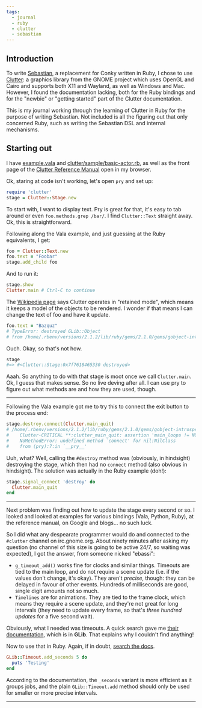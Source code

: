 ```yaml
---
tags:
  - journal
  - ruby
  - clutter
  - sebastian
---
```


## Introduction

To write [Sebastian], a replacement for Conky written in Ruby,
I chose to use [Clutter]: a graphics library from the GNOME
project which uses OpenGL and Cairo and supports both X11 and
Wayland, as well as Windows and Mac. However, I found the
documentation lacking, both for the Ruby bindings and for the
"newbie" or "getting started" part of the Clutter documentation.

This is my journal working through the learning of Clutter in
Ruby for the purpose of writing Sebastian. Not included is all
the figuring out that only concerned Ruby, such as writing the
Sebastian DSL and internal mechanisms.

[Sebastian]: https://github.com/passcod/sebastian
[Clutter]: https://wiki.gnome.org/Projects/Clutter

## Starting out

I have [example.vala][0] and [clutter/sample/basic-actor.rb][1],
as well as the front page of the [Clutter Reference Manual][2] open
in my browser.

Ok, staring at code isn't working, let's open `pry` and set up:

```ruby
require 'clutter'
stage = Clutter::Stage.new
```

To start with, I want to display text. Pry is great for that,
it's easy to tab around or even `foo.methods.grep /bar/`. I
find `Clutter::Text` straight away. Ok, this is straightforward.

Following along the Vala example, and just guessing at the Ruby
equivalents, I get:

```ruby
foo = Clutter::Text.new
foo.text = "Foobar"
stage.add_child foo
```

And to run it:

```ruby
stage.show
Clutter.main # Ctrl-C to continue
```

The [Wikipedia page][3] says Clutter operates in "retained mode",
which means it keeps a model of the objects to be rendered. I
wonder if that means I can change the text of foo and have it
update.

```ruby
foo.text = "Bazquz"
# TypeError: destroyed GLib::Object
# from /home/.rbenv/versions/2.1.2/lib/ruby/gems/2.1.0/gems/gobject-introspection-2.2.0/lib/gobject-introspection/loader.rb:393:in `invoke'
```

Ouch. Okay, so that's not how.

```ruby
stage
#=> #<Clutter::Stage:0x7f7618465330 destroyed>
```

Aaah. So anything to do with that stage is moot once we call
`Clutter.main`. Ok, I guess that makes sense. So no live deving
after all. I can use pry to figure out what methods are and how
they are used, though.

***

Following the Vala example got me to try this to connect the
exit button to the process end:

```ruby
stage.destroy.connect(Clutter.main_quit)
# /home/.rbenv/versions/2.1.2/lib/ruby/gems/2.1.0/gems/gobject-introspection-2.2.0/lib/gobject-introspection/loader.rb: line 87
#    Clutter-CRITICAL **:clutter_main_quit: assertion 'main_loops != NULL' failed
#    NoMethodError: undefined method `connect' for nil:NilClass
#    from (pry):7:in `__pry__'
```

Uuh, what? Well, calling the `#destroy` method was (obviously,
in hindsight) destroying the stage, which then had no `connect`
method (also obvious in hindsight). The solution was actually
in the Ruby example (doh!):

```ruby
stage.signal_connect 'destroy' do
  Clutter.main_quit
end
```

***

Next problem was finding out how to update the stage every
second or so. I looked and looked at examples for various
bindings (Vala, Python, Ruby), at the reference manual, on
Google and blogs… no such luck.

So I did what any despearate programmer would do and connected
to the `#clutter` channel on irc.gnome.org. About ninety minutes
after asking my question (no channel of this size is going to be
active 24/7, so waiting was expected), I got the answer, from
someone nicked "ebassi":

- `g_timeout_add()` works fine for clocks and similar things.
  Timeouts are tied to the main loop, and do not require a
  scene update (i.e. if the values don't change, it's okay).
  They aren't *precise*, though: they can be delayed in favour
  of other events. Hundreds of milliseconds are good, single
  digit amounts not so much.
- `Timelines` are for animations. They are tied to the frame
  clock, which means they require a scene update, and they're
  not great for long intervals (they need to update every frame,
  so that's *three hundred updates* for a five second wait).

Obviously, what I needed was timeouts. A quick search gave me
[their documentation][4], which is in __GLib__. That explains
why I couldn't find anything!

Now to use that in Ruby. Again, if in doubt, [search the docs][5].

```ruby
GLib::Timeout.add_seconds 5 do
  puts 'Testing'
end
```

According to the documentation, the `_seconds` variant is more
efficient as it groups jobs, and the plain `GLib::Timeout.add`
method should only be used for smaller or more precise intervals.

***

[0]: https://wiki.gnome.org/Projects/Clutter/Tutorial/GettingStarted
[1]: https://github.com/ruby-gnome2/ruby-gnome2/blob/master/clutter/sample/basic-actor.rb
[2]: https://developer.gnome.org/clutter/1.18/
[3]: https://en.wikipedia.org/wiki/Clutter_%28toolkit%29
[4]: https://developer.gnome.org/glib/stable/glib-The-Main-Event-Loop.html#g-timeout-add
[5]: http://ruby-gnome2.sourceforge.jp/hiki.cgi?cmd=view&p=Ruby%2FGLib&key=timeout
